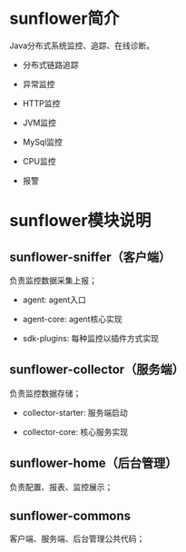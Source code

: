 # sunflower简介

Java分布式系统监控、追踪、在线诊断。

- 分布式链路追踪

- 异常监控

- HTTP监控

- JVM监控

- MySql监控

- CPU监控

- 报警

# sunflower模块说明

## sunflower-sniffer（客户端）

负责监控数据采集上报；

- agent: agent入口

- agent-core: agent核心实现

- sdk-plugins: 每种监控以插件方式实现

## sunflower-collector（服务端）

负责监控数据存储；

- collector-starter: 服务端启动

- collector-core: 核心服务实现

## sunflower-home（后台管理）

负责配置、报表、监控展示；

## sunflower-commons

客户端、服务端、后台管理公共代码；
